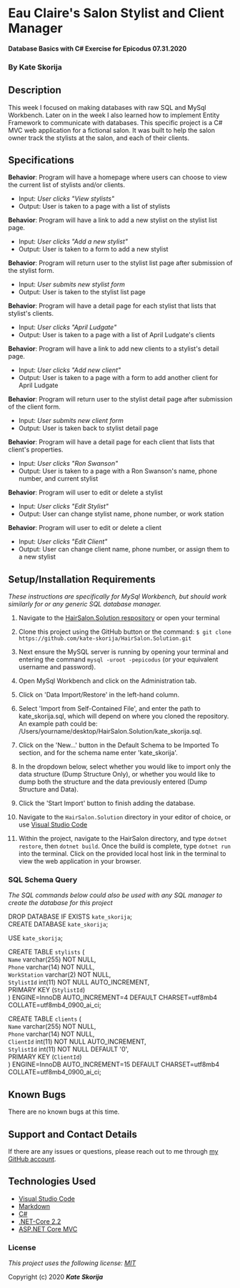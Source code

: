 # Eau Claire's Salon Stylist and Client Manager

#### Database Basics with C# Exercise for Epicodus 07.31.2020

### By Kate Skorija

## Description

This week I focused on making databases with raw SQL and MySql Workbench. Later on in the week I also learned how to implement Entity Framework to communicate with databases. This specific project is a C# MVC web application for a fictional salon. It was built to help the salon owner track the stylists at the salon, and each of their clients. 

## Specifications

**Behavior**: Program will have a homepage where users can choose to view the current list of stylists and/or clients.
  * Input: *User clicks "View stylists"*
  * Output: User is taken to a page with a list of stylists

**Behavior**: Program will have a link to add a new stylist on the stylist list page. 
  * Input: *User clicks "Add a new stylist"*
  * Output: User is taken to a form to add a new stylist

**Behavior**: Program will return user to the stylist list page after submission of the stylist form. 
  * Input: *User submits new stylist form*
  * Output: User is taken to the stylist list page

**Behavior**: Program will have a detail page for each stylist that lists that stylist's clients.
  * Input: *User clicks "April Ludgate"*
  * Output: User is taken to a page with a list of April Ludgate's clients

**Behavior**: Program will have a link to add new clients to a stylist's detail page.
  * Input: *User clicks "Add new client"*
  * Output: User is taken to a page with a form to add another client for April Ludgate

**Behavior**: Program will return user to the stylist detail page after submission of the client form. 
  * Input: *User submits new client form*
  * Output: User is taken back to stylist detail page

**Behavior**: Program will have a detail page for each client that lists that client's properties.
  * Input: *User clicks "Ron Swanson"*
  * Output: User is taken to a page with a Ron Swanson's name, phone number, and current stylist

**Behavior**: Program will user to edit or delete a stylist
  * Input: *User clicks "Edit Stylist"*
  * Output: User can change stylist name, phone number, or work station

**Behavior**: Program will user to edit or delete a client 
  * Input: *User clicks "Edit Client"*
  * Output: User can change client name, phone number, or assign them to a new stylist

## Setup/Installation Requirements

*_These instructions are specifically for MySql Workbench, but should work similarly for or any generic SQL database manager._* 

1.  Navigate to the [HairSalon.Solution respository](https://github.com/kate-skorija/HairSalon.Solution) or open your terminal

2. Clone this project using the GitHub button or the command:
`$ git clone https://github.com/kate-skorija/HairSalon.Solution.git`

3. Next ensure the MySQL server is running by opening your terminal and entering the command `mysql -uroot -pepicodus` (or your equivalent username and password).

4. Open MySql Workbench and click on the Administration tab. 

5. Click on 'Data Import/Restore' in the left-hand column.

6. Select 'Import from Self-Contained File', and enter the path to kate_skorija.sql, which will depend on where you cloned the repository. An example path could be: /Users/yourname/desktop/HairSalon.Solution/kate_skorija.sql.

7. Click on the 'New...' button in the Default Schema to be Imported To section, and for the schema name enter 'kate_skorija'.

8. In the dropdown below, select whether you would like to import only the data structure (Dump Structure Only), or whether you would like to dump both the structure and the data previously entered (Dump Structure and Data).

9. Click the 'Start Import' button to finish adding the database. 

10. Navigate to the `HairSalon.Solution` directory in your editor of choice, or use [Visual Studio Code](https://code.visualstudio.com/)

11. Within the project, navigate to the HairSalon directory, and type `dotnet restore`, then `dotnet build`. Once the build is complete, type `dotnet run` into the terminal. Click on the provided local host link in the terminal to view the web application in your browser. 

### SQL Schema Query

*_The SQL commands below could also be used with any SQL manager to create the database for this project_*

DROP DATABASE IF EXISTS `kate_skorija`;  
CREATE DATABASE `kate_skorija`;  

USE `kate_skorija`;

CREATE TABLE `stylists` (  
  `Name` varchar(255) NOT NULL,  
  `Phone` varchar(14) NOT NULL,  
  `WorkStation` varchar(2) NOT NULL,  
  `StylistId` int(11) NOT NULL AUTO_INCREMENT,  
  PRIMARY KEY (`StylistId`)  
) ENGINE=InnoDB AUTO_INCREMENT=4 DEFAULT CHARSET=utf8mb4 COLLATE=utf8mb4_0900_ai_ci;

CREATE TABLE `clients` (  
  `Name` varchar(255) NOT NULL,  
  `Phone` varchar(14) NOT NULL,  
  `ClientId` int(11) NOT NULL AUTO_INCREMENT,  
  `StylistId` int(11) NOT NULL DEFAULT '0',  
  PRIMARY KEY (`ClientId`)  
) ENGINE=InnoDB AUTO_INCREMENT=15 DEFAULT CHARSET=utf8mb4 COLLATE=utf8mb4_0900_ai_ci;

## Known Bugs

There are no known bugs at this time.

## Support and Contact Details

If there are any issues or questions, please reach out to me through [my GitHub account](https://github.com/kate-skorija).

## Technologies Used

*  [Visual Studio Code](https://code.visualstudio.com/)
*  [Markdown](https://daringfireball.net/projects/markdown/)
*  [C#](https://docs.microsoft.com/en-us/dotnet/csharp/)
*  [.NET-Core 2.2](https://dotnet.microsoft.com/download/dotnet-core/2.2)
*  [ASP.NET Core MVC](https://docs.microsoft.com/en-us/aspnet/core/mvc/overview?view=aspnetcore-3.1)

### License

*This project uses the following license: [MIT](https://opensource.org/licenses/MIT)*

Copyright (c) 2020 **_Kate Skorija_** 
